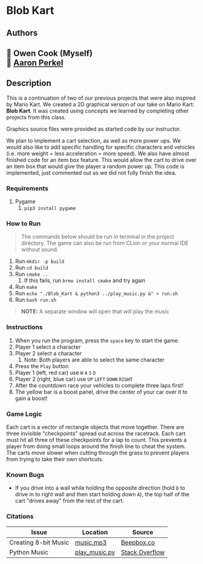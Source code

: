 # Blob Kart
## Authors
👤 Owen Cook (Myself)  
👤 [Aaron Perkel](https://github.com/aaronperkel)
---
## Description
This is a continuation of two of our previous projects that were also inspired by Mario Kart. We created a 2D graphical version of our take on Mario Kart: **Blob Kart**. It was created using concepts we learned by completing other projects from this class.

Graphics source files were provided as started code by our instructor.

We plan to implement a cart selection, as well as more power ups. We would also like to add specific handling for specific characters and vehicles (i.e. more weight = less acceleration = more speed). We also have almost finished code for an item box feature. This would allow the cart to drive over an item box that would give the player a random power up. This code is implemented, just commented out as we did not fully finish the idea.

### Requirements
1. Pygame
   1. `pip3 install pygame`

### How to Run
> The commands below should be run in terminal in the project directory.  The game can also be run from CLion or your normal IDE without sound.
1. Run `mkdir -p build`
2. Run `cd build`
3. Run `cmake ..`
   1. If this fails, run `brew install cmake` and try again
4. Run `make`
5. Run `echo "./Blob_Kart & python3 ../play_music.py &" > run.sh`
6. Run `bash run.sh`
> **NOTE:** A separate window will open that will play the music

### Instructions
1. When you run the program, press the `space` key to start the game.
2. Player 1 select a character
3. Player 2 select a character 
   1. Note: Both players are able to select the same character
4. Press the `Play` button
5. Player 1 (left, red car) use `W` `A` `S` `D`
6. Player 2 (right, blue car) use `UP` `LEFT` `DOWN` `RIGHT`
7. After the countdown race your vehicles to complete three laps first!
8. The yellow bar is a boost panel, drive the center of your car over it to gain a boost!

### Game Logic
Each cart is a vector of rectangle objects that move together. There are three invisible "checkpoints" spread out across the racetrack. Each cart must hit all three of these checkpoints for a lap to count. This prevents a player from doing small loops around the finish line to cheat the system. The carts move slower when cutting through the grass to prevent players from trying to take their own shortcuts. 

### Known Bugs
- If you drive into a wall while holding the opposite direction (hold `D` to drive in to right wall and then start holding down `A`), the top half of the cart "drives away" from the rest of the cart.

### Citations

| Issue                | Location                       | Source                                                                                                           |
|----------------------|--------------------------------|------------------------------------------------------------------------------------------------------------------|
| Creating 8-bit Music | [music.mp3](music.mp3)         | [Beepbox.co](https://www.beepbox.co/2_3/#6n31sbk7l04e07tbm0a7g0fj7i0r0o3210T0w6f1d1c1h0v0T0w4f1d0c1h0v2T0w4f1d1c0h0v1T2w0d0v1b004zhmu10000018id3g000004xd2hg004h8j5kd3000p26zFzU2h1i2A5EAMYN74sX4uibcPcPbPcAmpCpCnCsA5gaMm0F5AVelBVD95CpCpBVCib8OILcMbw8agkwwwg8I1OsHbPeibcPcPbPcAmpCpCnCsA5gaMm0F5AVelBVD95CpCpBVCib8OILcMaVBQ5xi5GOBP7j1j1hl0ECwkjgcJ6yCHvOGEt4Q38DYCG7hl0T_Ma9E54Q2yq1DVChl3GCwhkXUW9Etc-eyG0aoY0Gj3wd0qcpgh3A1E3hjbny2yyoZ8dwd0qem2I50a0lwHM79N74IXAV63p0q0QoMV63p0q0QtO6ESdz6aw64e8Uzymsaoy089C18mqC1mm2A5eTmm2LrXuxFAdcxFAdcBKO2LpPdDcI5gasGII5uTOMlrdpulmm2E5elmm2LrVoaIDbSrOMl0FOGOMi6E0)                             |
| Python Music         | [play_music.py](play_music.py) | [Stack Overflow](https://stackoverflow.com/questions/62295329/python-vlc-wont-play-the-audio)                           |
